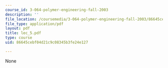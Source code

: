 ```yaml
---
course_id: 3-064-polymer-engineering-fall-2003
description: ''
file_location: /coursemedia/3-064-polymer-engineering-fall-2003/86645cebf04d21c9c08345b3fe24e127_lec_5.pdf
file_type: application/pdf
layout: pdf
title: lec_5.pdf
type: course
uid: 86645cebf04d21c9c08345b3fe24e127

---
```

None
